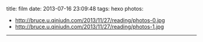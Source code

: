 title: film
date: 2013-07-16 23:09:48
tags: hexo
photos: 
- http://bruce.u.qiniudn.com/2013/11/27/reading/photos-0.jpg
- http://bruce.u.qiniudn.com/2013/11/27/reading/photos-1.jpg
---
